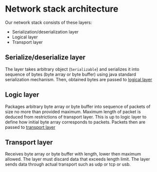 
# Network stack architecture

Our network stack consists of these layers:
 - Serialization/deserialization layer
 - Logical layer
 - Transport layer

## Serialize/deserialize layer

The layer takes arbitrary object (`Serializable`) and serializes it into sequence of bytes (byte array or byte buffer) using java standard serialization mechanism. Then, obtained bytes are passed to [logical layer](#logic-layer)

## Logic layer

Packages arbitrary byte array or byte buffer into sequence of packets of size no more than provided maximum. Maximum length of packet is deduced from restrictions of transport layer. This is up to logic layer to define how initial byte array corresponds to packets. Packets then are passed to [transport layer](#transport-layer)


## Transport layer

Receives byte array or byte buffer with length, lower then maximum allowed. The layer must discard data that exceeds length limit. The layer sends data through actual transport such as udp or tcp or usb.

